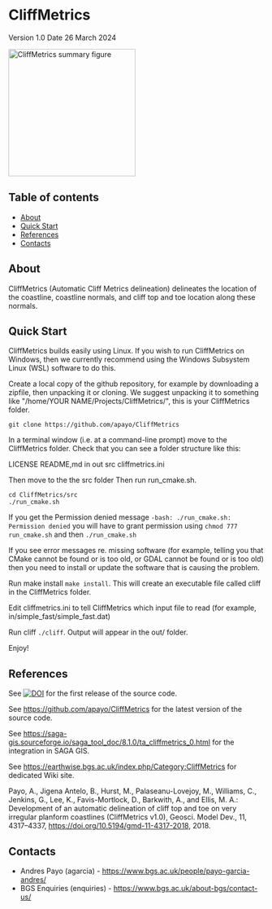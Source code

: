 # CliffMetrics
Version 1.0 
Date 26 March 2024

<p align="left">
  <img src="https://gmd.copernicus.org/articles/11/4317/2018/gmd-11-4317-2018-avatar-web.png" alt="CliffMetrics summary figure" width="250">
</p>

## Table of contents

- [About](#about)
- [Quick Start](#quick-start)
- [References](#references)
- [Contacts](#contacts)

## About
CliffMetrics (Automatic Cliff Metrics delineation) delineates the location of the coastline, coastline normals, and cliff top and toe location along these normals.


## Quick Start

CliffMetrics builds easily using Linux. If you wish to run CliffMetrics on Windows, then we currently recommend using the Windows Subsystem Linux (WSL) software to do this.

Create a local copy of the github repository, for example by downloading a zipfile, then unpacking it or cloning. We suggest unpacking it to something like "/home/YOUR NAME/Projects/CliffMetrics/", this is your CliffMetrics folder.

```
git clone https://github.com/apayo/CliffMetrics
```

In a terminal window (i.e. at a command-line prompt) move to the CliffMetrics folder. Check that you can see a folder structure like this:

LICENSE
README,md
in
out
src
cliffmetrics.ini 

Then move to the the src folder Then run run_cmake.sh. 
```
cd CliffMetrics/src
./run_cmake.sh
```
If you get the Permission denied message `-bash: ./run_cmake.sh: Permission denied` you will have to grant permission using `chmod 777 run_cmake.sh` and then `./run_cmake.sh`

If you see error messages re. missing software (for example, telling you that CMake cannot be found or is too old, or GDAL cannot be found or is too old) then you need to install or update the software that is causing the problem.

Run make install `make install`. This will create an executable file called cliff in the CliffMetrics folder.

Edit cliffmetrics.ini to tell CliffMetrics which input file to read (for example, in/simple_fast/simple_fast.dat)

Run cliff `./cliff`. Output will appear in the out/ folder.

Enjoy!

## References
  See <a href="https://doi.org/10.5281/zenodo.1412486"><img src="https://zenodo.org/badge/DOI/10.5281/zenodo.1412486.svg" alt="DOI"></a> for the first release of the source code.
  
  See <a href="https://github.com/apayo/CliffMetrics" target="_blank">https://github.com/apayo/CliffMetrics</a> for the latest version of the source code.

  See https://saga-gis.sourceforge.io/saga_tool_doc/8.1.0/ta_cliffmetrics_0.html for the integration in SAGA GIS.

  See https://earthwise.bgs.ac.uk/index.php/Category:CliffMetrics for dedicated Wiki site.

  Payo, A., Jigena Antelo, B., Hurst, M., Palaseanu-Lovejoy, M., Williams, C., Jenkins, G., Lee, K., Favis-Mortlock, D., Barkwith, A., and Ellis, M. A.: Development of an automatic delineation of cliff top and toe on very irregular planform coastlines (CliffMetrics v1.0), Geosci. Model Dev., 11, 4317–4337, https://doi.org/10.5194/gmd-11-4317-2018, 2018.
	


## Contacts
- Andres Payo (agarcia) - <https://www.bgs.ac.uk/people/payo-garcia-andres/>
- BGS Enquiries (enquiries) - <https://www.bgs.ac.uk/about-bgs/contact-us/>
 


